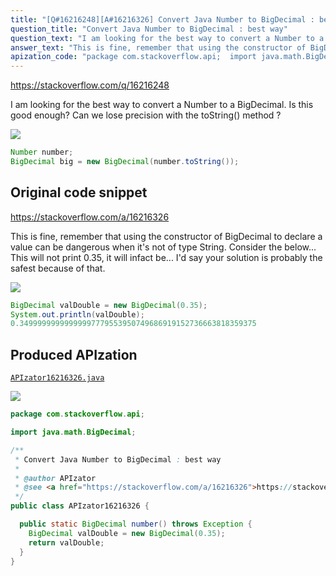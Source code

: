 ```yaml
---
title: "[Q#16216248][A#16216326] Convert Java Number to BigDecimal : best way"
question_title: "Convert Java Number to BigDecimal : best way"
question_text: "I am looking for the best way to convert a Number to a BigDecimal. Is this good enough? Can we lose precision with the toString() method ?"
answer_text: "This is fine, remember that using the constructor of BigDecimal to declare a value can be dangerous when it's not of type String.  Consider the below... This will not print 0.35, it will infact be... I'd say your solution is probably the safest because of that."
apization_code: "package com.stackoverflow.api;  import java.math.BigDecimal;  /**  * Convert Java Number to BigDecimal : best way  *  * @author APIzator  * @see <a href=\"https://stackoverflow.com/a/16216326\">https://stackoverflow.com/a/16216326</a>  */ public class APIzator16216326 {    public static BigDecimal number() throws Exception {     BigDecimal valDouble = new BigDecimal(0.35);     return valDouble;   } }"
---
```


https://stackoverflow.com/q/16216248

I am looking for the best way to convert a Number to a BigDecimal.
Is this good enough?
Can we lose precision with the toString() method ?


<div class="code-logo"><img src="/stackoverflow.png" /></div>

```java
Number number;
BigDecimal big = new BigDecimal(number.toString());
```


## Original code snippet

https://stackoverflow.com/a/16216326

This is fine, remember that using the constructor of BigDecimal to declare a value can be dangerous when it&#x27;s not of type String.  Consider the below...
This will not print 0.35, it will infact be...
I&#x27;d say your solution is probably the safest because of that.

<div class="code-logo"><img src="/stackoverflow.png" /></div>

```java
BigDecimal valDouble = new BigDecimal(0.35);
System.out.println(valDouble);
0.34999999999999997779553950749686919152736663818359375
```

## Produced APIzation

[`APIzator16216326.java`](https://github.com/pasqualesalza/apization/raw/main/data/search/APIzator16216326.java)

<div class="code-logo"><img src="/apizator.png" /></div>

```java
package com.stackoverflow.api;

import java.math.BigDecimal;

/**
 * Convert Java Number to BigDecimal : best way
 *
 * @author APIzator
 * @see <a href="https://stackoverflow.com/a/16216326">https://stackoverflow.com/a/16216326</a>
 */
public class APIzator16216326 {

  public static BigDecimal number() throws Exception {
    BigDecimal valDouble = new BigDecimal(0.35);
    return valDouble;
  }
}

```